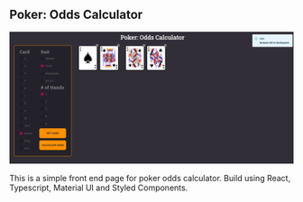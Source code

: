 ## Poker: Odds Calculator

![Poker: Odds Calculator](/src/assets/odds_calculator.jpg)

This is a simple front end page for poker odds calculator. Build using React, Typescript, Material UI and Styled Components.  
